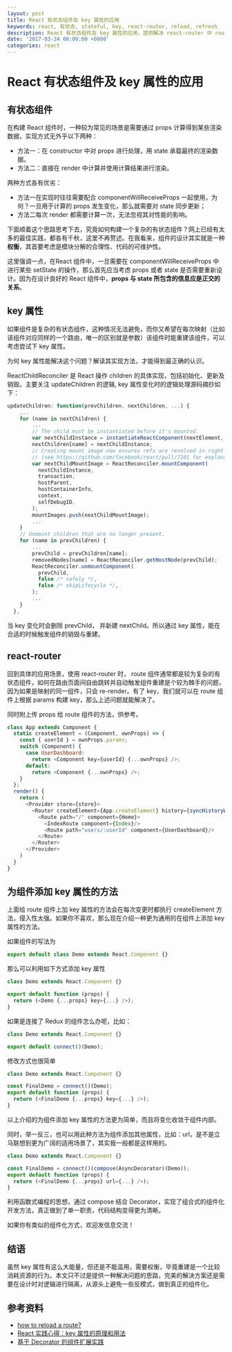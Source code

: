 ```yaml
---
layout: post
title: React 有状态组件及 key 属性的应用
keywords: react, 有状态, stateful, key, react-router, reload, refresh
description: React 有状态组件及 key 属性的应用，提供解决 react-router 中 route 组件刷新问题的新思路
date: '2017-03-24 08:00:00 +0800'
categories: react
---
```


# React 有状态组件及 key 属性的应用

## 有状态组件

在构建 React 组件时，一种较为常见的场景是需要通过 props 计算得到某些渲染数据，实现方式无外乎以下两种：

- 方法一：在 constructor 中对 props 进行处理，用 state 承载最终的渲染数据。
- 方法二：直接在 render 中计算并使用计算结果进行渲染。

两种方式各有优劣：

- 方法一在实现时往往需要配合 componentWillReceiveProps 一起使用，为何？一旦用于计算的 props 发生变化，那么就需要对 state 同步更新；
- 方法二每次 render 都需要计算一次，无法忽视其对性能的影响。

下面顺着这个思路思考下去，究竟如何构建一个复杂的有状态组件？网上已经有太多的最佳实践，都各有千秋，这里不再赘述。在我看来，组件的设计其实就是一种 **权衡**，其首要考虑是模块分解的合理性、代码的可维护性。

这里强调一点，在React 组件中，一旦需要在 componentWillReceiveProps 中进行某些 setState 的操作，那么首先应当考虑 props 或者 state 是否需要重新设计。因为在设计良好的 React 组件中，**props 与 state 所包含的信息应是正交的关系**。

## key 属性

如果组件是复杂的有状态组件，这种情况无法避免，而你又希望在每次映射（比如该组件对应同样的一个路由，唯一的区别就是参数）该组件时能重建该组件，可以考虑尝试下 key 属性。

为何 key 属性能解决这个问题？解读其实现方法，才能得到最正确的认识。

ReactChildReconciler 是 React 操作 children 的具体实现，包括初始化、更新及销毁。主要关注 updateChildren 的逻辑, key 属性变化时的逻辑处理源码摘抄如下：

```javascript
updateChildren: function(prevChildren, nextChildren, ...) {
    ...
    for (name in nextChildren) {
        ...
        // The child must be instantiated before it's mounted.
        var nextChildInstance = instantiateReactComponent(nextElement, true);
        nextChildren[name] = nextChildInstance;
        // Creating mount image now ensures refs are resolved in right order
        // (see https://github.com/facebook/react/pull/7101 for explanation).
        var nextChildMountImage = ReactReconciler.mountComponent(
          nextChildInstance,
          transaction,
          hostParent,
          hostContainerInfo,
          context,
          selfDebugID,
        );
        mountImages.push(nextChildMountImage);
        ...
    }
    // Unmount children that are no longer present.
    for (name in prevChildren) {
        ...
        prevChild = prevChildren[name];
        removedNodes[name] = ReactReconciler.getHostNode(prevChild);
        ReactReconciler.unmountComponent(
          prevChild,
          false /* safely */,
          false /* skipLifecycle */,
        );
        ...
    }
  },
```

当 key 变化时会删除 prevChild， 并新建 nextChild。所以通过 key 属性，能在合适的时候触发组件的销毁与重建。


## react-router

回到具体的应用场景，使用 react-router 时， route 组件通常都是较为复杂的有状态组件，如何在路由页面间自由跳转并自动触发组件重建是个较为棘手的问题，因为如果是映射的同一组件，只会 re-render。有了 key，我们就可以在 route 组件上根据 params 构建 key，那么上述问题就能解决了。

同时附上传 props 给 route 组件的方法，供参考。

```javascript
class App extends Component {
  static createElement = (Component, ownProps) => {
    const { userId } = ownProps.params;
    switch (Component) {
      case UserDashboard:
        return <Component key={userId} {...ownProps} />;
      default:
        return <Component {...ownProps} />;
    }
  };
  render() {
    return (
      <Provider store={store}>
        <Router createElement={App.createElement} history={syncHistoryWithStore(hashHistory, store)}>
          <Route path="/" component={Home}>
            <IndexRoute component={Index}/>
            <Route path="users/:userId" component={UserDashboard}/>
          </Route>
        </Router>
      </Provider>
    )
  }
}
```

## 为组件添加 key 属性的方法

上面给 route 组件上加 key 属性的方法会在每次变更时都执行 createElement 方法，侵入性太强。如果你不喜欢，那么现在介绍一种更为通用的在组件上添加 key 属性的方法。

如果组件的写法为

```javascript
export default class Demo extends React.Component {}
```

那么可以利用如下方式添加 key 属性

```javascript
class Demo extends React.Component {}

export default function (props) {
  return (<Demo {...props} key={...} />);
}
```

如果是连接了 Redux 的组件怎么办呢，比如：

```javascript
class Demo extends React.Component {}

export default connect()(Demo);
```

修改方式也很简单

```javascript
class Demo extends React.Component {}

const FinalDemo = connect()(Demo);
export default function (props) {
  return (<FinalDemo {...props} key={...} />);
}
```

以上介绍的为组件添加 key 属性的方法更为简单，而且将变化收敛于组件内部。

同时，举一反三，也可以用此种方法为组件添加其他属性，比如：url，是不是立马联想到更为广阔的适用场景了，其实我一般都是这样用的。

```javascript
class Demo extends React.Component {}

const FinalDemo = connect()(compose(AsyncDecorator)(Demo));
export default function (props) {
  return (<FinalDemo {...props} url={...} />);
}
```

利用函数式编程的思想，通过 compose 结合 Decorator，实现了组合式的组件化开发方法，真正做到了单一职责，代码结构变得更为清晰。

如果你有类似的组件化方式，欢迎发信息交流！

## 结语

虽然 key 属性有这么大能量，但还是不能滥用，需要权衡，毕竟重建是一个比较消耗资源的行为。本文只不过是提供一种解决问题的思路，完美的解决方案还是需要在设计时对逻辑进行隔离，从源头上避免一些反模式，做到真正的组件化。


## 参考资料

- [how to reload a route?](https://github.com/ReactTraining/react-router/issues/1982)
- [React 实践心得：key 属性的原理和用法](http://taobaofed.org/blog/2016/08/24/react-key/)
- [基于 Decorator 的组件扩展实践](https://zhuanlan.zhihu.com/p/22054582)
